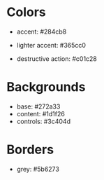 # Colors

 * accent: #284cb8
 * lighter accent: #365cc0
 
 * destructive action: #c01c28

# Backgrounds

 * base: #272a33
 * content: #1d1f26
 * controls: #3c404d

# Borders

 * grey: #5b6273

